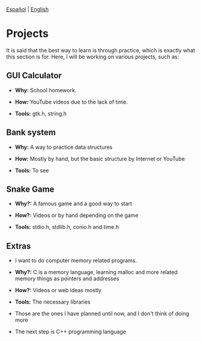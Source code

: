 [Español](Project-es.md) | [English](Project.md)
# Projects

It is said that the best way to learn is through practice, which is exactly what 
this section is for. Here, I will be working on various projects, such as:

## GUI Calculator

- **Why:** School homework.

- **How:** YouTube videos due to the lack of time.

- **Tools:** gtk.h, string.h

## Bank system 

- **Why:** A way to practice data structures

- **How:** Mostly by hand, but the basic structure by Internet or YouTube

- **Tools:** To see

## Snake Game

- **Why?:** A famous game and a good way to start

- **How?:** Videos or by hand depending on the game

- **Tools:** stdio.h, stdlib.h, conio.h and time.h

## Extras

- I want to do computer memory related programs.

- **Why?:** C is a memory language, learning malloc and more related memory things as pointers and addresses

- **How?:** Videos or web ideas mostly

- **Tools:** The necessary libraries

- Those are the ones I have planned until now, and I don't think of doing more

- The next step is C++ programming language 
